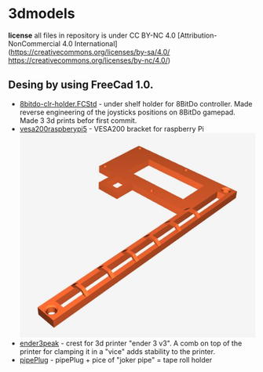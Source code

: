 # 3dmodels

**license** all files in repository is under  CC BY-NC 4.0  [Attribution-NonCommercial 4.0 International](https://creativecommons.org/licenses/by-sa/4.0/ https://creativecommons.org/licenses/by-nc/4.0/)

Desing by using FreeCad 1.0.  
---
* [8bitdo-clr-holder.FCStd](8bitdo-clr-holder.FCStd) - under shelf holder for 8BitDo controller. 
	Made reverse engineering of the joysticks positions on 8BitDo gamepad.  
	Made 3 3d prints befor first commit.
* [vesa200raspberypi5](vesa200raspberypi5.FCStd) - VESA200 bracket for raspberry Pi
	![vesa200raspberypi5](https://github.com/artemlazarev/3dmodels/blob/main/pic/vesa200raspberypi5.JPG)
* [ender3peak](ender3peak.FCStd) - crest for 3d printer "ender 3 v3". A comb on top of the printer for clamping it in a "vice" adds stability to the printer.
* [pipePlug](pipePlug.FCStd) - pipePlug + pice of "joker pipe" =  tape roll holder


